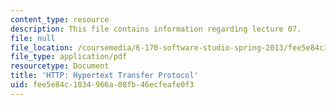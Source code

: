 ```yaml
---
content_type: resource
description: This file contains information regarding lecture 07.
file: null
file_location: /coursemedia/6-170-software-studio-spring-2013/fee5e84c1834966a08fb46ecfeafe0f3_MIT6_170S13_07-http-prtcol.pdf
file_type: application/pdf
resourcetype: Document
title: 'HTTP: Hypertext Transfer Protocol'
uid: fee5e84c-1834-966a-08fb-46ecfeafe0f3
---
```


